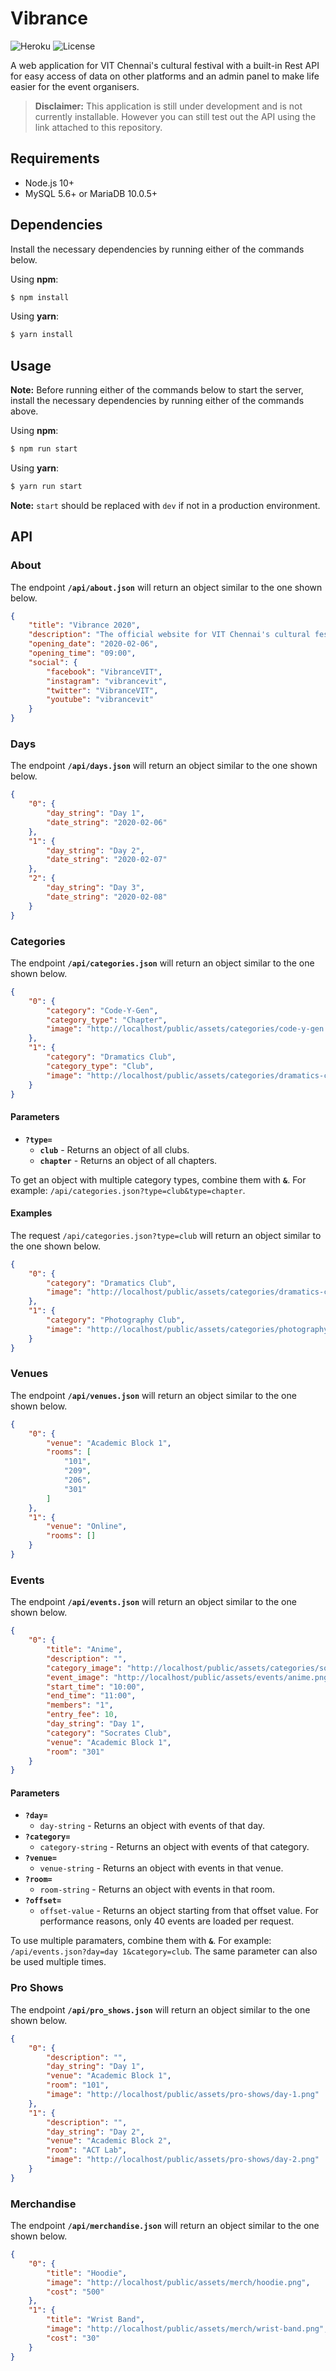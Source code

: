 # Vibrance

![Heroku](https://pyheroku-badge.herokuapp.com/?app=vitvibrance) ![License](https://img.shields.io/badge/license-MIT-blue.svg)

A web application for VIT Chennai's cultural festival with a built-in Rest API for easy access of data on other platforms and an admin panel to make life easier for the event organisers.

> **Disclaimer:** This application is still under development and is not currently installable. However you can still test out the API using the link attached to this repository.

## Requirements

- Node.js 10+
- MySQL 5.6+ or MariaDB 10.0.5+

## Dependencies

Install the necessary dependencies by running either of the commands below.

Using **npm**:
```sh
$ npm install
```

Using **yarn**:
```sh
$ yarn install
```

## Usage

**Note:** Before running either of the commands below to start the server, install the necessary dependencies by running either of the commands above.

Using **npm**:
```sh
$ npm run start
```

Using **yarn**:
```sh
$ yarn run start
```

**Note:** `start` should be replaced with `dev` if not in a production environment.

## API

### About

The endpoint **`/api/about.json`** will return an object similar to the one shown below.
```json
{
    "title": "Vibrance 2020",
    "description": "The official website for VIT Chennai's cultural festival.",
    "opening_date": "2020-02-06",
    "opening_time": "09:00",
    "social": {
        "facebook": "VibranceVIT",
        "instagram": "vibrancevit",
        "twitter": "VibranceVIT",
        "youtube": "vibrancevit"
    }
}
```

### Days

The endpoint **`/api/days.json`** will return an object similar to the one shown below.
```json
{
    "0": {
        "day_string": "Day 1",
        "date_string": "2020-02-06"
    },
    "1": {
        "day_string": "Day 2",
        "date_string": "2020-02-07"
    },
    "2": {
        "day_string": "Day 3",
        "date_string": "2020-02-08"
    }
}
```

### Categories

The endpoint **`/api/categories.json`** will return an object similar to the one shown below.
```json
{
    "0": {
        "category": "Code-Y-Gen",
        "category_type": "Chapter",
        "image": "http://localhost/public/assets/categories/code-y-gen.png"
    },
    "1": {
        "category": "Dramatics Club",
        "category_type": "Club",
        "image": "http://localhost/public/assets/categories/dramatics-club.png"
    }
}
```

#### Parameters

- **`?type=`**
    - **`club`** - Returns an object of all clubs.
    - **`chapter`** - Returns an object of all chapters.

To get an object with multiple category types, combine them with **`&`**. For example: `/api/categories.json?type=club&type=chapter`.

#### Examples

The request `/api/categories.json?type=club` will return an object similar to the one shown below.
```json
{
    "0": {
        "category": "Dramatics Club",
        "image": "http://localhost/public/assets/categories/dramatics-club.png"
    },
    "1": {
        "category": "Photography Club",
        "image": "http://localhost/public/assets/categories/photography-club.png"
    }
}
```

### Venues

The endpoint **`/api/venues.json`** will return an object similar to the one shown below.
```json
{
    "0": {
        "venue": "Academic Block 1",
        "rooms": [
            "101",
            "209",
            "206",
            "301"
        ]
    },
    "1": {
        "venue": "Online",
        "rooms": []
    }
}
```

### Events

The endpoint **`/api/events.json`** will return an object similar to the one shown below.
```json
{
    "0": {
        "title": "Anime",
        "description": "",
        "category_image": "http://localhost/public/assets/categories/socrates-club.png",
        "event_image": "http://localhost/public/assets/events/anime.png",
        "start_time": "10:00",
        "end_time": "11:00",
        "members": "1",
        "entry_fee": 10,
        "day_string": "Day 1",
        "category": "Socrates Club",
        "venue": "Academic Block 1",
        "room": "301"
    }
}
```

#### Parameters

- **`?day=`**
    - `day-string` - Returns an object with events of that day.
- **`?category=`**
    - `category-string` - Returns an object with events of that category.
- **`?venue=`**
    - `venue-string` - Returns an object with events in that venue.
- **`?room=`**
    - `room-string` - Returns an object with events in that room.
- **`?offset=`**
    - `offset-value` - Returns an object starting from that offset value. For performance reasons, only 40 events are loaded per request.

To use multiple paramaters, combine them with **`&`**. For example: `/api/events.json?day=day 1&category=club`. The same parameter can also be used multiple times.

### Pro Shows

The endpoint **`/api/pro_shows.json`** will return an object similar to the one shown below.
```json
{
    "0": {
        "description": "",
        "day_string": "Day 1",
        "venue": "Academic Block 1",
        "room": "101",
        "image": "http://localhost/public/assets/pro-shows/day-1.png"
    },
    "1": {
        "description": "",
        "day_string": "Day 2",
        "venue": "Academic Block 2",
        "room": "ACT Lab",
        "image": "http://localhost/public/assets/pro-shows/day-2.png"
    }
}
```

### Merchandise

The endpoint **`/api/merchandise.json`** will return an object similar to the one shown below.
```json
{
    "0": {
        "title": "Hoodie",
        "image": "http://localhost/public/assets/merch/hoodie.png",
        "cost": "500"
    },
    "1": {
        "title": "Wrist Band",
        "image": "http://localhost/public/assets/merch/wrist-band.png",
        "cost": "30"
    }
}
```
